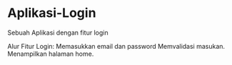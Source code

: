 # Aplikasi-Login
Sebuah Aplikasi dengan fitur login

Alur Fitur Login:
Memasukkan email dan password
Memvalidasi masukan.
Menampilkan halaman home.
